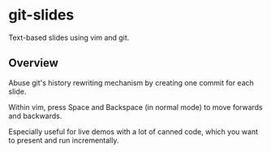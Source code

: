 git-slides
==========

Text-based slides using vim and git.


Overview
--------

Abuse git's history rewriting mechanism by creating one commit for each slide.

Within vim, press Space and Backspace (in normal mode) to move forwards and backwards.

Especially useful for live demos with a lot of canned code, which you want to present and run incrementally.
